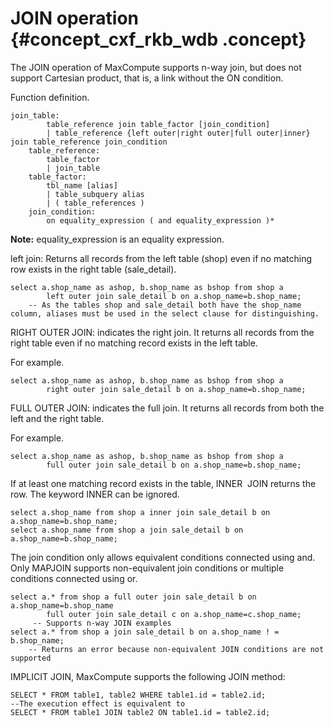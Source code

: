 # JOIN operation {#concept_cxf_rkb_wdb .concept}

The JOIN operation of MaxCompute supports n-way join, but does not support Cartesian product, that is, a link without the ON condition.

Function definition.

```
join_table:
        table_reference join table_factor [join_condition]
        | table_reference {left outer|right outer|full outer|inner} join table_reference join_condition
    table_reference:
        table_factor
        | join_table
    table_factor:
        tbl_name [alias]
        | table_subquery alias
        | ( table_references )
    join_condition:
        on equality_expression ( and equality_expression )*
```

**Note:** equality\_expression is an equality expression.

left join: Returns all records from the left table \(shop\) even if no matching row exists in the right table \(sale\_detail\).

```
select a.shop_name as ashop, b.shop_name as bshop from shop a
        left outer join sale_detail b on a.shop_name=b.shop_name;
    -- As the tables shop and sale_detail both have the shop_name column, aliases must be used in the select clause for distinguishing.
```

RIGHT OUTER JOIN: indicates the right join. It returns all records from the right table even if no matching record exists in the left table.

For example.

```
select a.shop_name as ashop, b.shop_name as bshop from shop a
        right outer join sale_detail b on a.shop_name=b.shop_name;
```

FULL OUTER JOIN: indicates the full join. It returns all records from both the left and the right table.

For example.

```
select a.shop_name as ashop, b.shop_name as bshop from shop a
        full outer join sale_detail b on a.shop_name=b.shop_name;
```

If at least one matching record exists in the table, INNER  JOIN returns the row. The keyword INNER can be ignored.

```
select a.shop_name from shop a inner join sale_detail b on a.shop_name=b.shop_name;
select a.shop_name from shop a join sale_detail b on a.shop_name=b.shop_name;
```

The join condition only allows equivalent conditions connected using and. Only MAPJOIN supports non-equivalent join conditions or multiple conditions connected using or.

```
select a.* from shop a full outer join sale_detail b on a.shop_name=b.shop_name
        full outer join sale_detail c on a.shop_name=c.shop_name;
     -- Supports n-way JOIN examples
select a.* from shop a join sale_detail b on a.shop_name ! = b.shop_name;
    -- Returns an error because non-equivalent JOIN conditions are not supported
```

IMPLICIT JOIN, MaxCompute supports the following JOIN method:

```
SELECT * FROM table1, table2 WHERE table1.id = table2.id;
--The execution effect is equivalent to
SELECT * FROM table1 JOIN table2 ON table1.id = table2.id;
```

